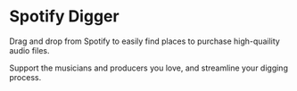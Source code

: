 # Spotify Digger

Drag and drop from Spotify to easily find places to purchase high-quaility audio files.

Support the musicians and producers you love, and streamline your digging process.
